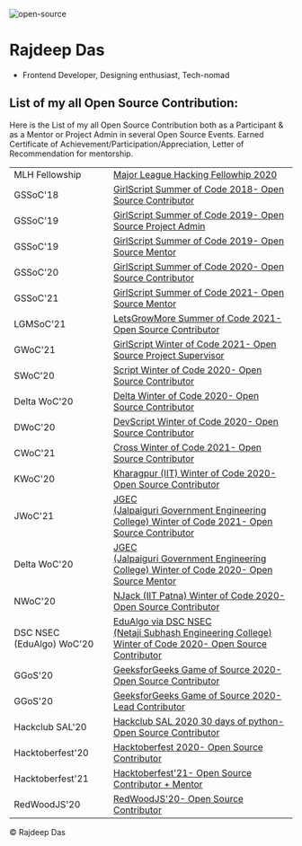 ![open-source](https://user-images.githubusercontent.com/44817007/147729292-73edd0c8-bed6-45cc-abab-c8882be01e92.jpeg)

# Rajdeep Das

- Frontend Developer, Designing enthusiast, Tech-nomad  

## List of my all Open Source Contribution: 

Here is the List of my all Open Source Contribution both as a Participant & as a Mentor or Project Admin in several Open Source Events. 
Earned Certificate of Achievement/Participation/Appreciation, Letter of Recommendation for mentorship.


<table>
 
<tr>
<td>
MLH Fellowship
</td>
<td>
<a href= "https://github.com/Rajspeaks/Open-Source-Contributions/blob/main/MLH%20Fellowship/Rajdeep%20Das%20MLH%20Certificate.pdf"> Major League Hacking Fellowhip 2020 </a>
</td>
</tr>

<tr>
<td>
GSSoC'18
</td>
<td>
<a href= "https://github.com/Rajspeaks/Open-Source-Contributions/blob/main/GSSoC/GSSOC'18%20Participant.jpg"> GirlScript Summer of Code 2018- Open Source Contributor</a>
</td>
</tr>

<tr>
<td>
GSSoC'19
</td>
<td>
<a href= "https://github.com/Rajspeaks/Open-Source-Contributions/blob/main/GSSoC/GSSoC'19%20Project%20Admin.pdf">GirlScript Summer of Code 2019- Open Source Project Admin</a>
</td>
</tr>

<tr>
<td>
GSSoC'19
</td>
<td>
<a href="https://github.com/Rajspeaks/Open-Source-Contributions/blob/main/GSSoC/Rajdeep%20Das%20GSSOC'19%20Mentor.pdf">GirlScript Summer of Code 2019- Open Source Mentor</a>
</td>
</tr>

<tr>
<td>
GSSoC'20
</td>
<td>
<a href="https://github.com/Rajspeaks/Open-Source-Contributions/blob/main/GSSoC/GSSoC'20%20Participant-%20Rajdeep%20Das.pdf">GirlScript Summer of Code 2020- Open Source Contributor</a>
</td>
</tr>

<tr>
<td>
GSSoC'21
</td>
<td>
<a href="https://github.com/Rajspeaks/Open-Source-Contributions/blob/main/GSSoC/GSSOC%20Mentor%20Certificate%20-%20Rajdeep%20Das.pdf">GirlScript Summer of Code 2021- Open Source Mentor</a>
</td>
</tr>
  
<tr>
<td>
LGMSoC'21
</td>
<td>
<a href="https://github.com/Rajspeaks/Open-Source-Contributions/blob/main/LGMSoC/LETSGROWMORE.pdf"> LetsGrowMore Summer of Code 2021- Open Source Contributor </a>
</td>
</tr>


<tr>
<td>
GWoC'21
</td>
<td>
<a href="https://github.com/Rajspeaks/Open-Source-Contributions/blob/main/GWoC/Rajdeep%20Das%20GWoC'21%20Supervisor.pdf">GirlScript Winter of Code 2021- Open Source Project Supervisor</a>
</td>
</tr>

<tr>
<td>
SWoC'20
</td>
<td>
<a href="https://github.com/Rajspeaks/Open-Source-Contributions/blob/main/SWoC/Rajdeep%20Das%20SWOC%20Contributor.pdf">Script Winter of Code 2020- Open Source Contributor</a>
</td>
</tr>

<tr>
<td>
Delta WoC'20
</td>
<td>
<a href="https://github.com/Rajspeaks/Open-Source-Contributions/blob/main/Delta%20WoC/Delta%20WInter%20of%20Code-Rajdeep%20Das.pdf">Delta Winter of Code 2020- Open Source Contributor </a>
</td>
</tr>
  
<tr>
<td>
DWoC'20
</td>
<td>
<a href="https://github.com/Rajspeaks/Open-Source-Contributions/blob/main/DWoC/Rajdeep%20Das%20DevScript.pdf">DevScript Winter of Code 2020- Open Source Contributor</a>
</td>
</tr>

<tr>
<td>
CWoC'21
</td>
<td>
<a href="https://github.com/Rajspeaks/Open-Source-Contributions/blob/main/CWoC/CWoC-Rajdeep%20Das.pdf">Cross Winter of Code 2021- Open Source Contributor </a>
</td>
</tr>
  
<tr>
<td>
KWoC'20
</td>
<td>
<a href="https://github.com/Rajspeaks/Open-Source-Contributions/blob/main/KWoC/KWoC-Rajdeep%20Das.pdf">Kharagpur (IIT) Winter of Code 2020- Open Source Contributor</a>
</td>
</tr>

<tr>
<td>
JWoC'21
</td>
<td>
<a href="https://github.com/Rajspeaks/Open-Source-Contributions/blob/main/JWoC/JWoC-Rajdeep%20Das.pdf">JGEC <br>(Jalpaiguri Government Engineering College) Winter of Code 2021- Open Source Contributor </a>
</td>
</tr>

<tr>
<td>
Delta WoC'20
</td>
<td>
<a href="https://github.com/Rajspeaks/Open-Source-Contributions/blob/main/JWoC/JWoC-%20Mentor%20Rajdeep%20Das.pdf">JGEC <br> (Jalpaiguri Government Engineering College) Winter of Code 2020- Open Source Mentor</a>
</td>
</tr>
   
<tr>
<td>
NWoC'20
</td>
<td>
<a href="https://github.com/Rajspeaks/Open-Source-Contributions/blob/main/NWoC/Rajdeep%20Das%20NWoC.pdf">NJack (IIT Patna) Winter of Code 2020- Open Source Contributor </a>
</td>
</tr>

<tr>
<td>
DSC NSEC (EduAlgo) WoC'20
</td>
<td>
<a href="https://github.com/Rajspeaks/Open-Source-Contributions/blob/main/EduAlgo/EduAlgo%20WoC-Rajdeep%20Das.pdf">EduAlgo via DSC NSEC <br> (Netaji Subhash Engineering College) Winter of Code 2020- Open Source Contributor </a>
</td>
</tr>
  
<tr>
<td>
GGoS'20
</td>
<td>
<a href="https://github.com/Rajspeaks/Open-Source-Contributions/blob/main/GGoS/GOS%20-%20Rajdeep%20Das.pdf">GeeksforGeeks Game of Source 2020- Open Source Contributor</a>
</td>
</tr>

<tr>
<td>
GGoS'20
</td>
<td>
<a href="https://github.com/Rajspeaks/Open-Source-Contributions/blob/main/GGoS/GOS%20Certificate%20of%20Excellence.pdf">GeeksforGeeks Game of Source 2020- Lead Contributor</a>
</td>
</tr>

<tr>
<td>
Hackclub SAL'20
</td>
<td>
<a href="https://github.com/Rajspeaks/Open-Source-Contributions/blob/main/HackClub%20SAL/30%20Days%20Of%20Python.pdf">Hackclub SAL 2020 30 days of python- Open Source Contributor</a>
</td>
</tr>

<tr>
<td>
Hacktoberfest'20
</td>
<td>
<a href="https://github.com/Rajspeaks/Open-Source-Contributions/blob/main/Hacktoberfest/Hacktoberfest%202020%20badge.png">Hacktoberfest 2020- Open Source Contributor</a>
</td>
</tr>

<tr>
<td>
Hacktoberfest'21
</td>
<td>
<a href="https://github.com/Rajspeaks/Open-Source-Contributions/blob/main/Hacktoberfest/Hacktoberfest%202021%20badge.png">Hacktoberfest'21- Open Source Contributor + Mentor</a>
</td>
</tr>

<tr>
<td>
RedWoodJS'20
</td>
<td>
<a href="https://github.com/Rajspeaks/Open-Source-Contributions/blob/main/RedWoodJS/EXoS75sUEAEZtB3.png">RedWoodJS'20- Open Source Contributor</a> 
</td>
</tr>

 </table>
 
 &copy; Rajdeep Das
